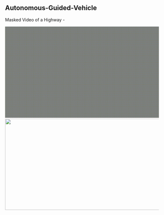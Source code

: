 ## Autonomous-Guided-Vehicle

Masked Video of a Highway - 

<img src="https://github.com/souvik0306/Autonomous-Guided-Vehicle/blob/master/Resources/mask_output.gif" width="600" height="300">

<img src="https://github.com/souvik0306/Autonomous-Guided-Vehicle/blob/master/Resources/contour_output.gif" width="600" height="300">
